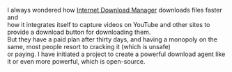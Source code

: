 I always wondered how [Internet Download Manager](https://www.internetdownloadmanager.com/) downloads files faster and  
how it integrates itself to capture videos on YouTube and other sites to provide a download button for downloading them.  
But they have a paid plan after thirty days, and having a monopoly on the same, most people resort to cracking it (which is unsafe)  
or paying. I have initiated a project to create a powerful download agent like it or even more powerful, which is open-source.
